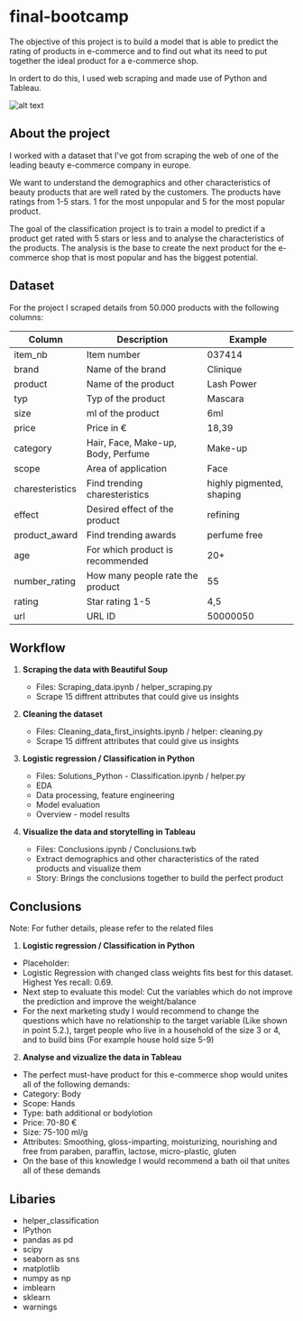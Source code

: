 # final-bootcamp

The objective of this project is to build a model that is able to predict the rating of products in e-commerce and to find out what its need to put together the ideal product for a e-commerce shop. 

In ordert to do this, I used web scraping and made use of Python and Tableau.

![alt text](https://img.freepik.com/vecteurs-libre/gens-tiennent-etoiles-illustration-concept-illustration-concept-client-commentaires-illustration-style-cartoon-plat_313437-1.jpg?size=626&ext=jpg)

## About the project

I worked with a dataset that I've got from scraping the web of one of the leading beauty e-commerce company in europe. 

We want to understand the demographics and other characteristics of beauty products that are well rated by the customers. The products have ratings from 1-5 stars. 1 for the most unpopular and 5 for the most popular product. 

The goal of the classification project is to train a model to predict if a product get rated with 5 stars or less and to analyse the characteristics of the products. The analysis is the base to create the next product for the e-commerce shop that is most popular and has the biggest potential. 


## Dataset 
For the project I scraped details from 50.000 products with the following columns:  


| Column           | Description                        | Example                   |
|------------------|------------------------------------|---------------------------|
| item_nb          | Item number                        | 037414                    |
| brand            | Name of the brand                  | Clinique                  |
| product          | Name of the product                | Lash Power                |
| typ              | Typ of the product                 | Mascara                   |
| size             | ml of the product                  | 6ml                       |
| price            | Price in €                         | 18,39                     |
| category         | Hair, Face, Make-up, Body, Perfume | Make-up                   |
| scope            | Area of application                | Face                      |
| charesteristics  | Find trending charesteristics      | highly pigmented, shaping |
| effect           | Desired effect of the product      | refining                  |
| product_award    | Find trending awards               | perfume free              |
| age              | For which product is recommended   | 20+                       |
| number_rating    | How many people rate the product   | 55                        |
| rating           | Star rating 1-5                    | 4,5                       |
| url              | URL ID                             | 50000050                  |



## Workflow


1. **Scraping the data with Beautiful Soup**
    - Files: Scraping_data.ipynb / helper_scraping.py
    - Scrape 15 diffrent attributes that could give us insights

1. **Cleaning the dataset**
    - Files: Cleaning_data_first_insights.ipynb / helper: cleaning.py
    - Scrape 15 diffrent attributes that could give us insights
  
2.  **Logistic regression / Classification in Python** 
    - Files: Solutions_Python - Classification.ipynb / helper.py
    - EDA
    - Data processing, feature engineering
    - Model evaluation
    - Overview - model results

  
3. **Visualize the data and storytelling in Tableau** 
    - Files: Conclusions.ipynb / Conclusions.twb 
    - Extract demographics and other characteristics of the rated products and visualize them 
    - Story: Brings the conclusions together to build the perfect product  


## Conclusions
Note: For futher details, please refer to the related files


1.  **Logistic regression / Classification in Python** 
- Placeholder: 
- Logistic Regression with changed class weights fits best for this dataset. Highest Yes recall: 0.69.  
- Next step to evaluate this model: Cut the variables which do not improve the prediction and improve the weight/balance
- For the next marketing study I would recommend to change the questions which have no relationship to the target variable (Like shown in point 5.2.), target people who live in a household of the size 3 or 4, and to build bins (For example house hold size 5-9) 


2. **Analyse and vizualize the data in Tableau** 
- The perfect must-have product for this e-commerce shop would unites all of the following demands:
- Category: Body 
- Scope: Hands 
- Type: bath additional or bodylotion
- Price: 70-80 € 
- Size: 75-100 ml/g 
- Attributes: Smoothing, gloss-imparting, moisturizing, nourishing and free from paraben, paraffin, lactose, micro-plastic, gluten 
- On the base of this knowledge I would recommend a bath oil that unites all of these demands 

## Libaries 
- helper_classification 
- IPython
- pandas as pd
- scipy
- seaborn as sns
- matplotlib
- numpy as np
- imblearn
- sklearn
- warnings

